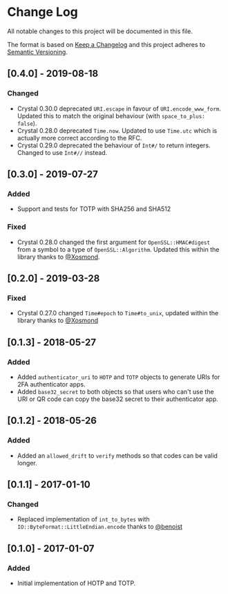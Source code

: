 # Change Log

All notable changes to this project will be documented in this file.

The format is based on [Keep a Changelog](http://keepachangelog.com/)
and this project adheres to [Semantic Versioning](http://semver.org/).

## [0.4.0] - 2019-08-18

### Changed

- Crystal 0.30.0 deprecated `URI.escape` in favour of `URI.encode_www_form`. Updated this to match the original behaviour (with `space_to_plus: false`).
- Crystal 0.28.0 deprecated `Time.now`. Updated to use `Time.utc` which is actually more correct according to the RFC.
- Crystal 0.29.0 deprecated the behaviour of `Int#/` to return integers. Changed to use `Int#//` instead.

## [0.3.0] - 2019-07-27

### Added

- Support and tests for TOTP with SHA256 and SHA512

### Fixed

- Crystal 0.28.0 changed the first argument for `OpenSSL::HMAC#digest` from a symbol to a type of `OpenSSL::Algorithm`. Updated this within the library thanks to [@Xosmond](https://github.com/Xosmond).

## [0.2.0] - 2019-03-28

### Fixed

- Crystal 0.27.0 changed `Time#epoch` to `Time#to_unix`, updated within the library thanks to [@Xosmond](https://github.com/Xosmond)

## [0.1.3] - 2018-05-27

### Added

- Added `authenticator_uri` to `HOTP` and `TOTP` objects to generate URIs for 2FA authenticator apps.
- Added `base32_secret` to both objects so that users who can't use the URI or QR code can copy the base32 secret to their authenticator app.

## [0.1.2] - 2018-05-26

### Added

- Added an `allowed_drift` to `verify` methods so that codes can be valid longer.

## [0.1.1] - 2017-01-10

### Changed

- Replaced implementation of `int_to_bytes` with `IO::ByteFormat::LittleEndian.encode` thanks to [@benoist](https://github.com/benoist)

## [0.1.0] - 2017-01-07

### Added

- Initial implementation of HOTP and TOTP.
